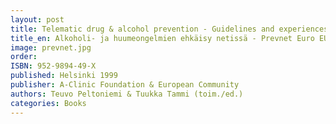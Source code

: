 ```yaml
---
layout: post
title: Telematic drug & alcohol prevention - Guidelines and experiences from Prevnet Euro
title_en: Alkoholi- ja huumeongelmien ehkäisy netissä - Prevnet Euro EU-projektin menetelmiä ja kokemuksia
image: prevnet.jpg
order:
ISBN: 952-9894-49-X
published: Helsinki 1999
publisher: A-Clinic Foundation & European Community
authors: Teuvo Peltoniemi & Tuukka Tammi (toim./ed.) 
categories: Books
---
```


